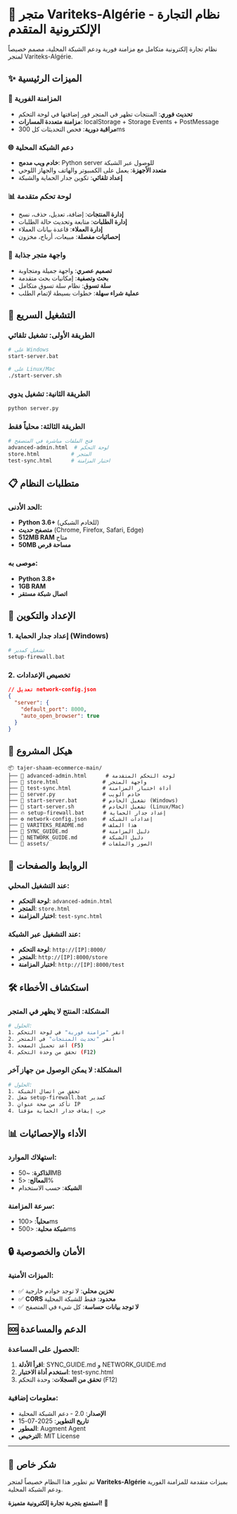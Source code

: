 # 🏪 متجر Variteks-Algérie - نظام التجارة الإلكترونية المتقدم

نظام تجارة إلكترونية متكامل مع مزامنة فورية ودعم الشبكة المحلية، مصمم خصيصاً لمتجر Variteks-Algérie.

## ✨ الميزات الرئيسية

### 🔄 المزامنة الفورية
- **تحديث فوري**: المنتجات تظهر في المتجر فور إضافتها في لوحة التحكم
- **مزامنة متعددة المسارات**: localStorage + Storage Events + PostMessage
- **مراقبة دورية**: فحص التحديثات كل 300ms

### 🌐 دعم الشبكة المحلية
- **خادم ويب مدمج**: Python server للوصول عبر الشبكة
- **متعدد الأجهزة**: يعمل على الكمبيوتر والهاتف والجهاز اللوحي
- **إعداد تلقائي**: تكوين جدار الحماية والشبكة

### 📊 لوحة تحكم متقدمة
- **إدارة المنتجات**: إضافة، تعديل، حذف، نسخ
- **إدارة الطلبات**: متابعة وتحديث حالة الطلبات
- **إدارة العملاء**: قاعدة بيانات العملاء
- **إحصائيات مفصلة**: مبيعات، أرباح، مخزون

### 🏪 واجهة متجر جذابة
- **تصميم عصري**: واجهة جميلة ومتجاوبة
- **بحث وتصفية**: إمكانيات بحث متقدمة
- **سلة تسوق**: نظام سلة تسوق متكامل
- **عملية شراء سهلة**: خطوات بسيطة لإتمام الطلب

## 🚀 التشغيل السريع

### الطريقة الأولى: تشغيل تلقائي
```bash
# على Windows
start-server.bat

# على Linux/Mac
./start-server.sh
```

### الطريقة الثانية: تشغيل يدوي
```bash
python server.py
```

### الطريقة الثالثة: محلياً فقط
```bash
# فتح الملفات مباشرة في المتصفح
advanced-admin.html  # لوحة التحكم
store.html          # المتجر
test-sync.html      # اختبار المزامنة
```

## 📋 متطلبات النظام

### الحد الأدنى:
- **Python 3.6+** (للخادم الشبكي)
- **متصفح حديث** (Chrome, Firefox, Safari, Edge)
- **512MB RAM** متاح
- **50MB مساحة قرص**

### موصى به:
- **Python 3.8+**
- **1GB RAM**
- **اتصال شبكة مستقر**

## 🔧 الإعداد والتكوين

### 1. إعداد جدار الحماية (Windows)
```bash
# تشغيل كمدير
setup-firewall.bat
```

### 2. تخصيص الإعدادات
```json
// تعديل network-config.json
{
  "server": {
    "default_port": 8000,
    "auto_open_browser": true
  }
}
```

## 📁 هيكل المشروع

```
📦 tajer-shaam-ecommerce-main/
├── 📄 advanced-admin.html      # لوحة التحكم المتقدمة
├── 📄 store.html              # واجهة المتجر
├── 📄 test-sync.html          # أداة اختبار المزامنة
├── 🐍 server.py               # خادم الويب
├── 🔧 start-server.bat        # تشغيل الخادم (Windows)
├── 🔧 start-server.sh         # تشغيل الخادم (Linux/Mac)
├── 🔥 setup-firewall.bat      # إعداد جدار الحماية
├── ⚙️ network-config.json     # إعدادات الشبكة
├── 📖 VARITEKS_README.md      # هذا الملف
├── 📖 SYNC_GUIDE.md           # دليل المزامنة
├── 📖 NETWORK_GUIDE.md        # دليل الشبكة
└── 📁 assets/                 # الصور والملفات
```

## 🔗 الروابط والصفحات

### عند التشغيل المحلي:
- **لوحة التحكم**: `advanced-admin.html`
- **المتجر**: `store.html`
- **اختبار المزامنة**: `test-sync.html`

### عند التشغيل عبر الشبكة:
- **لوحة التحكم**: `http://[IP]:8000/`
- **المتجر**: `http://[IP]:8000/store`
- **اختبار المزامنة**: `http://[IP]:8000/test`

## 🛠️ استكشاف الأخطاء

### المشكلة: المنتج لا يظهر في المتجر
```bash
# الحلول:
1. انقر "مزامنة فورية" في لوحة التحكم
2. انقر "تحديث المنتجات" في المتجر
3. أعد تحميل الصفحة (F5)
4. تحقق من وحدة التحكم (F12)
```

### المشكلة: لا يمكن الوصول من جهاز آخر
```bash
# الحلول:
1. تحقق من اتصال الشبكة
2. شغل setup-firewall.bat كمدير
3. تأكد من صحة عنوان IP
4. جرب إيقاف جدار الحماية مؤقتاً
```

## 📊 الأداء والإحصائيات

### استهلاك الموارد:
- **الذاكرة**: ~50MB
- **المعالج**: <5%
- **الشبكة**: حسب الاستخدام

### سرعة المزامنة:
- **محلياً**: <100ms
- **شبكة محلية**: <500ms

## 🔒 الأمان والخصوصية

### الميزات الأمنية:
- ✅ **تخزين محلي**: لا توجد خوادم خارجية
- ✅ **CORS محدود**: فقط للشبكة المحلية
- ✅ **لا توجد بيانات حساسة**: كل شيء في المتصفح

## 🆘 الدعم والمساعدة

### الحصول على المساعدة:
1. **اقرأ الأدلة**: SYNC_GUIDE.md و NETWORK_GUIDE.md
2. **استخدم أداة الاختبار**: test-sync.html
3. **تحقق من السجلات**: وحدة التحكم (F12)

### معلومات إضافية:
- **الإصدار**: 2.0 - دعم الشبكة المحلية
- **تاريخ التطوير**: 2025-07-15
- **المطور**: Augment Agent
- **الترخيص**: MIT License

---

## 🎉 شكر خاص

تم تطوير هذا النظام خصيصاً لمتجر **Variteks-Algérie** بميزات متقدمة للمزامنة الفورية ودعم الشبكة المحلية.

**استمتع بتجربة تجارة إلكترونية متميزة!** 🚀
